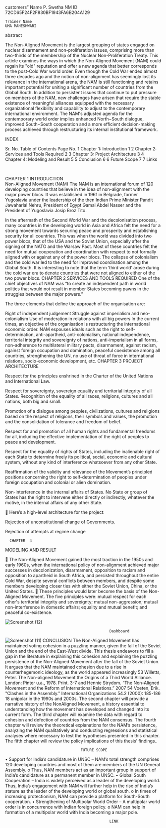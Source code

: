 
customers”
Name	P. Swetha
NM ID	72CD65F24F2F830BF1943FA6B204A129





	
	Trainer Name
	UMA MAHESHWARI







abstract


The Non-Aligned Movement is the largest grouping of states engaged on nuclear disarmament and non-proliferation issues, comprising more than two-thirds of the membership of the Nuclear Non-Proliferation Treaty. This article examines the ways in which the Non-Aligned Movement (NAM) could regain its "old" reputation and offer a new agenda that better corresponds to the post-Cold War world order. Even though the Cold War ended almost three decades ago and the notion of non-alignment has seemingly lost its relevance in the international arena, the NAM is still functioning and retains important potential for uniting a significant number of countries from the Global South. In addition to persistent issues that continue to put pressure on members of the NAM, new challenges have arisen that require the stable existence of meaningful alliances equipped with the necessary organizational flexibility and capability to adjust to the contemporary international environment. The NAM's adjusted agenda for the contemporary world order implies enhanced North−South dialogue, improved South−South cooperation and a more efficient decision-making process achieved through restructuring its internal institutional framework.














INDEX

Sr. No.	Table of Contents	Page No.
1	Chapter 1: Introduction	1
2	Chapter 2: Services and Tools Required 	2
3	Chapter 3: Project Architecture	3
4	Chapter 4: Modeling and Result	5
5	Conclusion	6
6	Future Scope	7
7	Links	


  

CHAPTER 1
					INTRODUCTION	
Non-Aligned Movement (NAM)
The NAM is an international forum of 120 developing countries that believe in the idea of non-alignment with the major power blocs.
 It was established in 1961 in Belgrade, former Yugoslavia under the leadership of the then Indian Prime Minister Pandit Jawaharlal Nehru,
 President of Egypt Gamal Abdel Nasser and the President of Yugoslavia Josip Broz Tito.

In the aftermath of the Second World War and the decolonisation process, many countries in the developing world in Asia and Africa felt the need for a strong
 movement towards securing peace and prosperity and establishing security for all countries.
This was when the world was divided into two power blocs, that of the USA and the Soviet Union, especially after the signing of the NATO and the Warsaw Pact.
Most of these countries felt the need for mutual cooperation and coordination with respect to not formally aligned with or against any of the power blocs.
The collapse of colonialism and the cold war led to the need for improved coordination among the Global South.
It is interesting to note that the term ‘third world’ arose during the cold war era to denote countries that were not aligned to either of the two power blocs.
						CHAPTER 2
SERVICES AND TOOLS REQUIRED
One of the chief objectives of NAM was “to create an independent path in world politics that would not result in member States becoming pawns in the struggles between the major powers.”

The three elements that define the approach of the organisation are:

Right of independent judgement
Struggle against imperialism and neo-colonialism
Use of moderation in relations with all big powers
In the current times, an objective of the organisation is restructuring the international economic order.
NAM espouses ideals such as the right to self-determination, anti-apartheid, anti-colonialism, national independence, territorial integrity and sovereignty of nations,
 anti-imperialism in all forms, non-adherence to multilateral military pacts, disarmament, against racism, against foreign occupation and domination, peaceful coexistence among all countries, strengthening the UN, 
no use of threat of force in international relations, socio-economic development, etc.
       	 	 	             CHAPTER 3 
	             PROJECT ARCHITECTURE
	
Respect for the principles enshrined in the Charter of the United Nations and International Law.

 Respect for sovereignty, sovereign equality and territorial integrity of all States.
Recognition of the equality of all races, religions, cultures and all nations, both big and small.

Promotion of a dialogue among peoples, civilizations, cultures and religions based on the respect of religions, their symbols and values, the promotion and the consolidation of tolerance and freedom of belief.

Respect for and promotion of all human rights and fundamental freedoms for all, including the effective implementation of the right of peoples to peace and development.

 Respect for the equality of rights of States, including the inalienable right of each State to determine freely its political, social, economic and cultural system, without any kind of interference whatsoever from any other State.

Reaffirmation of the validity and relevance of the Movement’s principled positions concerning the right to self-determination of peoples under foreign occupation and colonial or alien domination.

 Non-interference in the internal affairs of States. No State or group of States has the right to intervene either directly or indirectly, whatever the motive, in the internal affairs of any other State.

	Here’s a high-level architecture for the project:

Rejection of unconstitutional change of Governments.

Rejection of attempts at regime change
	

 
      CHAPTER  4
MODELING AND RESULT

	The Non-Aligned Movement gained the most traction in the 1950s and early 1960s, when the international policy of non-alignment achieved major successes in decolonization, disarmament, opposition to racism and opposition to apartheid in South Africa, and persisted throughout the entire Cold War, despite several conflicts between members, and despite some members developing closer ties with either the Soviet Union, China, or the United States.
	These principles would later become the basis of the Non-Aligned Movement. The five principles were: mutual respect for each other's territorial integrity and sovereignty; mutual non-aggression; mutual non-interference in domestic affairs; equality and mutual benefit; and peaceful co-existence.



![Screenshot (12)](https://github.com/Shanthidevirajaraman/swe/assets/148428247/423efe1b-5e5e-4260-aa86-c83ed32d94ff)
	 

 


                                                   Dashboard

![Screenshot (11)](https://github.com/Shanthidevirajaraman/swe/assets/148428247/d329ff2b-f82e-4e74-be2f-34158113a297) 
                                                               CONCLUSION
The Non-Aligned Movement has maintained voting cohesion in a puzzling manner, given the fall of the Soviet Union and the end of the East-West divide. This thesis endeavors to fill a gap in the literature in explaining this cohesion and explaining the puzzling persistence of the Non-Aligned Movement after the fall of the Soviet Union. It argues that the NAM maintained cohesion due to a rise in counterhegemonic ideology, as the world appeared increasingly 53 Willetts, Peter. The Non-aligned Movement the Origins of a Third World Alliance. London: Pinter u.a., 1978. Print. 3-7 and Hennie Strydom. “The Non-Aligned Movement and the Reform of International Relations.” 2007 54 Voeten, Erik. "Clashes in the Assembly." International Organizations 54.2 (2000): 185-186 18 unipolar in the 1990s and 2000s. The second chapter will provide a narrative history of the NonAligned Movement, a history essential to understanding how the movement has developed and changed into its current form. The third chapter will examine the data with regard to cohesion and defection of countries from the NAM consensus. The fourth chapter will review the theoretical explanations for the NAM’s persistence, analyzing the NAM qualitatively and conducting regressions and statistical analyses where necessary to test the hypotheses presented in this chapter. The fifth chapter will review the policy implications of this thesis’ findings..








                                      FUTURE SCOPE

•	Support for India’s candidature in UNSC – NAM’s total strength comprises 120 developing countries and most of them are members of the UN General Assembly.
o	Thus, NAM members act as an important group in support of India’s candidature as a permanent member in UNSC.
•	Global South Cooperation – India is widely perceived as a leader of the developing world. Thus, India’s engagement with NAM will further help in the rise of India’s stature as the leader of the developing world or global south.
o	In times of increasing protectionism, NAM can provide a platform for South-South cooperation.
•	Strengthening of Multipolar World Order – A multipolar world order is in concurrence with Indian foreign policy.
o	NAM can help in formation of a multipolar world with India becoming a major pole.










                                                   LINK
